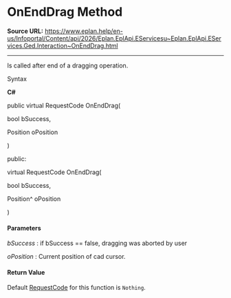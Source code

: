# OnEndDrag Method

**Source URL:** https://www.eplan.help/en-us/Infoportal/Content/api/2026/Eplan.EplApi.EServicesu~Eplan.EplApi.EServices.Ged.Interaction~OnEndDrag.html

---

Is called after end of a dragging operation.

Syntax

**C#**



public virtual RequestCode OnEndDrag( 

   bool bSuccess,

   Position oPosition

)

public:

virtual RequestCode OnEndDrag( 

   bool bSuccess,

   Position^ oPosition

)


#### Parameters

*bSuccess*
:   if bSuccess == false, dragging was aborted by user

*oPosition*
:   Current position of cad cursor.

#### Return Value

Default [RequestCode](Eplan.EplApi.EServicesu~Eplan.EplApi.EServices.Ged.RequestCode.html) for this function is `Nothing`.
